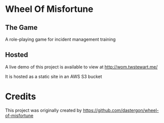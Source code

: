 # Wheel Of Misfortune

## The Game
A role-playing game for incident management training

## Hosted
A live demo of this project is available to view at http://wom.twstewart.me/

It is hosted as a static site in an AWS S3 bucket


# Credits
This project was originally created by https://github.com/dastergon/wheel-of-misfortune 




